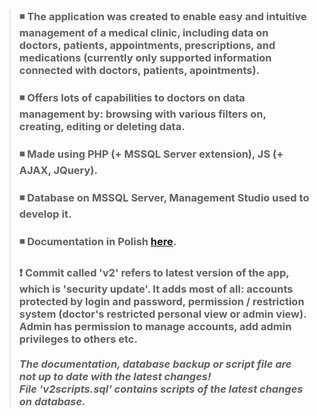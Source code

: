> ### ◾ The application was created to enable easy and intuitive management of a medical clinic, including data on doctors, patients, appointments, prescriptions, and medications (currently only supported information connected with doctors, patients, apointments).
> ### ◾ Offers lots of capabilities to doctors on data management by: browsing with various filters on, creating, editing or deleting data.
> ### ◾ Made using PHP (+ MSSQL Server extension), JS (+ AJAX, JQuery).
> ### ◾ Database on MSSQL Server, Management Studio used to develop it.
> ### ◾ Documentation in Polish [here](https://github.com/Kapelek/clinic-app/blob/main/documentation.pdf).
> ### ❗ Commit called 'v2' refers to latest version of the app, which is 'security update'. It adds most of all: accounts protected by login and password, permission / restriction system (doctor's restricted personal view or admin view). Admin has permission to manage accounts, add admin privileges to others etc. <br><br> *The documentation, database backup or script file are not up to date with the latest changes!* <br> *File 'v2scripts.sql' contains scripts of the latest changes on database.* 
